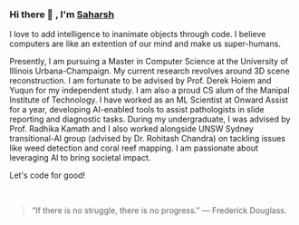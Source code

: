 ### Hi there 👋 , I'm [Saharsh](https://github.com/Saharsh1005)

<!--
 ✨ _special_ ✨ repository because its `README.md` (this file) appears on your GitHub profile.

Here are some ideas to get you started:

- 🔭 I’m currently working on ...
- 🌱 I’m currently learning ...
- 👯 I’m looking to collaborate on ...
- 🤔 I’m looking for help with ...
- 💬 Ask me about ...
- 📫 How to reach me: ...
- 😄 Pronouns: ...
- ⚡ Fun fact: ...
-->
<!-- ![Saharsh](https://github.com/Saharsh1005/Saharsh1005/blob/master/saharsh_banner_white.jpg) -->

I love to add intelligence to inanimate objects through code. I believe computers are like an extention of our mind and make us super-humans.

Presently, I am pursuing a Master in Computer Science at the University of Illinois Urbana-Champaign. My current research revolves around 3D scene reconstruction. I am fortunate to be advised by Prof. Derek Hoiem and Yuqun for my independent study. I am also a proud CS alum of the Manipal Institute of Technology. I have worked as an ML Scientist at Onward Assist for a year, developing AI-enabled tools to assist pathologists in slide reporting and diagnostic tasks. During my undergraduate, I was advised by Prof. Radhika Kamath and I also worked alongside UNSW Sydney transitional-AI group (advised by Dr. Rohitash Chandra) on tackling issues like weed detection and coral reef mapping. I am passionate about leveraging AI to bring societal impact. 

Let's code for good!

<br/>

> “If there is no struggle, there is no progress.” — Frederick Douglass.

<!-- 
[![Github Stats By Anurag](https://github-readme-stats.vercel.app/api?username=Saharsh1005&show_icons=true&title_color=62BFAD&icon_color=79ff97&text_color=F7F8E8&bg_color=151515)](https://github.com/anuraghazra/github-readme-stats)
[![Top Langs](https://github-readme-stats.vercel.app/api/top-langs/?username=Saharsh1005)](https://github.com/anuraghazra/github-readme-stats)
-->
